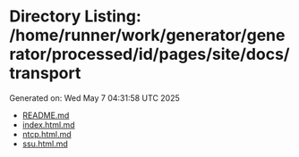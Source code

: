 # Directory Listing: /home/runner/work/generator/generator/processed/id/pages/site/docs/transport
Generated on: Wed May  7 04:31:58 UTC 2025

- [README.md](README.md)
- [index.html.md](index.html.md)
- [ntcp.html.md](ntcp.html.md)
- [ssu.html.md](ssu.html.md)
